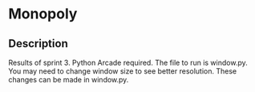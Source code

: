 # Monopoly

## Description
Results of sprint 3. Python Arcade required.
The file to run is window.py.
You may need to change window size to see better resolution.
These changes can be made in window.py.
